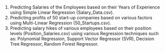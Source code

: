 1) Predicting Salaries of the Employees based on their Years of Experience using Simple Linear Regression (Salary_Data.csv).
2) Predicting profits of 50 start-up companies based on various factors using Multi-Linear Regression (50_Startups.csv).
3) Predicting salary hikes of various employees based on their position levels (Position_Salaries.csv) using various Regression techniques such as:
Polynomial Regression, Support Vector Regressor (SVR), Decision Tree Regressor, Random Forest Regressor.
